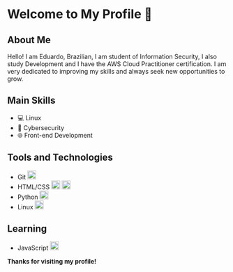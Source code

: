 # Welcome to My Profile 👋

## About Me
Hello! I am Eduardo, Brazilian, I am student of Information Security, I also study Development and I have the AWS Cloud Practitioner certification. 
I am very dedicated to improving my skills and always seek new opportunities to grow.

## Main Skills
- 💻 Linux
- 🔐 Cybersecurity
- 🌐 Front-end Development

## Tools and Technologies
- Git <img loading="lazy" src="https://cdn.jsdelivr.net/gh/devicons/devicon/icons/git/git-original.svg" width="20" height="20"/>
- HTML/CSS <img loading="lazy" src="https://cdn.jsdelivr.net/gh/devicons/devicon/icons/html5/html5-original.svg" width="20" height="20"/> <img loading="lazy" src="https://cdn.jsdelivr.net/gh/devicons/devicon/icons/css3/css3-original.svg" width="20" height="20"/>
- Python <img loading="lazy" src="https://cdn.jsdelivr.net/gh/devicons/devicon/icons/python/python-original.svg" width="20" height="20"/>
- Linux <img src="https://cdn.jsdelivr.net/gh/devicons/devicon/icons/linux/linux-original.svg" width="20" height="20"/>
          

## Learning
- JavaScript <img src="https://cdn.jsdelivr.net/gh/devicons/devicon/icons/javascript/javascript-original.svg" width="20" height="20" />



**Thanks for visiting my profile!**
